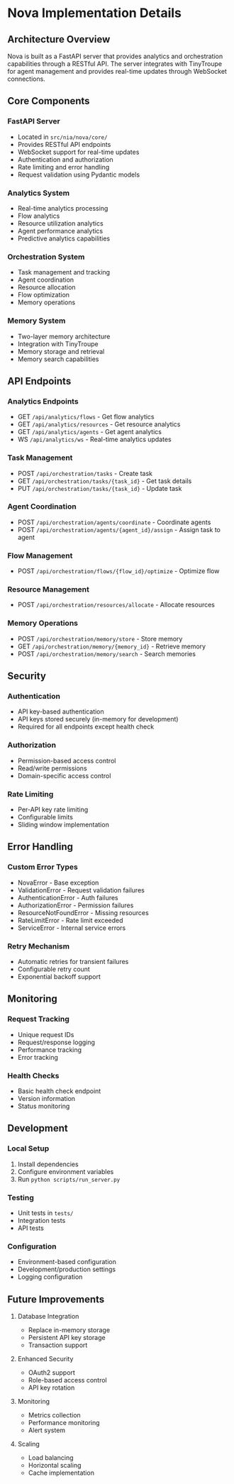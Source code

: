 # Nova Implementation Details

## Architecture Overview

Nova is built as a FastAPI server that provides analytics and orchestration capabilities through a RESTful API. The server integrates with TinyTroupe for agent management and provides real-time updates through WebSocket connections.

## Core Components

### FastAPI Server
- Located in `src/nia/nova/core/`
- Provides RESTful API endpoints
- WebSocket support for real-time updates
- Authentication and authorization
- Rate limiting and error handling
- Request validation using Pydantic models

### Analytics System
- Real-time analytics processing
- Flow analytics
- Resource utilization analytics
- Agent performance analytics
- Predictive analytics capabilities

### Orchestration System
- Task management and tracking
- Agent coordination
- Resource allocation
- Flow optimization
- Memory operations

### Memory System
- Two-layer memory architecture
- Integration with TinyTroupe
- Memory storage and retrieval
- Memory search capabilities

## API Endpoints

### Analytics Endpoints
- GET `/api/analytics/flows` - Get flow analytics
- GET `/api/analytics/resources` - Get resource analytics
- GET `/api/analytics/agents` - Get agent analytics
- WS `/api/analytics/ws` - Real-time analytics updates

### Task Management
- POST `/api/orchestration/tasks` - Create task
- GET `/api/orchestration/tasks/{task_id}` - Get task details
- PUT `/api/orchestration/tasks/{task_id}` - Update task

### Agent Coordination
- POST `/api/orchestration/agents/coordinate` - Coordinate agents
- POST `/api/orchestration/agents/{agent_id}/assign` - Assign task to agent

### Flow Management
- POST `/api/orchestration/flows/{flow_id}/optimize` - Optimize flow

### Resource Management
- POST `/api/orchestration/resources/allocate` - Allocate resources

### Memory Operations
- POST `/api/orchestration/memory/store` - Store memory
- GET `/api/orchestration/memory/{memory_id}` - Retrieve memory
- POST `/api/orchestration/memory/search` - Search memories

## Security

### Authentication
- API key-based authentication
- API keys stored securely (in-memory for development)
- Required for all endpoints except health check

### Authorization
- Permission-based access control
- Read/write permissions
- Domain-specific access control

### Rate Limiting
- Per-API key rate limiting
- Configurable limits
- Sliding window implementation

## Error Handling

### Custom Error Types
- NovaError - Base exception
- ValidationError - Request validation failures
- AuthenticationError - Auth failures
- AuthorizationError - Permission failures
- ResourceNotFoundError - Missing resources
- RateLimitError - Rate limit exceeded
- ServiceError - Internal service errors

### Retry Mechanism
- Automatic retries for transient failures
- Configurable retry count
- Exponential backoff support

## Monitoring

### Request Tracking
- Unique request IDs
- Request/response logging
- Performance tracking
- Error tracking

### Health Checks
- Basic health check endpoint
- Version information
- Status monitoring

## Development

### Local Setup
1. Install dependencies
2. Configure environment variables
3. Run `python scripts/run_server.py`

### Testing
- Unit tests in `tests/`
- Integration tests
- API tests

### Configuration
- Environment-based configuration
- Development/production settings
- Logging configuration

## Future Improvements

1. Database Integration
   - Replace in-memory storage
   - Persistent API key storage
   - Transaction support

2. Enhanced Security
   - OAuth2 support
   - Role-based access control
   - API key rotation

3. Monitoring
   - Metrics collection
   - Performance monitoring
   - Alert system

4. Scaling
   - Load balancing
   - Horizontal scaling
   - Cache implementation
